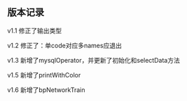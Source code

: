 ## 版本记录

v1.1 修正了输出类型

v1.2 修正了：单code对应多names应退出

v1.3 新增了mysqlOperator，并更新了初始化和selectData方法

v1.5 新增了printWithColor

v1.6 新增了bpNetworkTrain